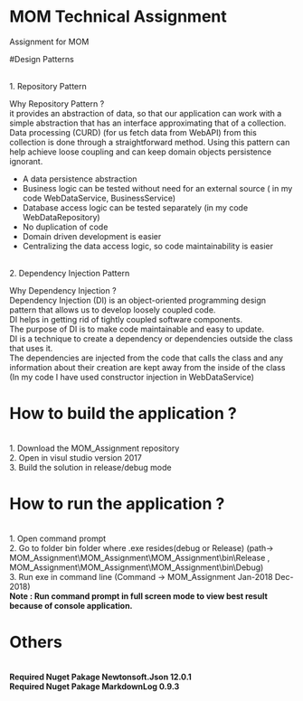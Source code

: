 # MOM Technical Assignment
Assignment for MOM

#Design Patterns

<br />1. Repository Pattern

Why Repository Pattern ?
<br />it provides an abstraction of data, so that our application can work with a simple abstraction that has an interface approximating  that of a collection. Data processing (CURD) (for us fetch data from WebAPI) from this collection is done through a  straightforward method. Using this pattern can help achieve loose coupling and can keep domain objects persistence ignorant.

* A data persistence abstraction
* Business logic can be tested without need for an external source ( in my code WebDataService, BusinessService) 
* Database access logic can be tested separately (in my code WebDataRepository)
* No duplication of code
* Domain driven development is easier
* Centralizing the data access logic, so code maintainability is easier

<br />2. Dependency Injection Pattern

Why Dependency Injection ?
<br />Dependency Injection (DI) is an object-oriented programming design pattern that allows us to develop loosely coupled code.
<br />DI helps in getting rid of tightly coupled software components.
<br />The purpose of DI is to make code maintainable and easy to update.
<br />DI is a technique to create a dependency or dependencies outside the class that uses it. 
<br />The dependencies are injected from the code that calls the class and any information about their creation are kept away from the inside of the class
<br /> (In my code I have used constructor injection in WebDataService)

# How to build the application ?
<br />1. Download the MOM_Assignment repository
<br />2. Open in visul studio version 2017
<br />3. Build the solution in release/debug mode

# How to run the application ?
<br />1. Open command prompt
<br />2. Go to folder bin folder where .exe resides(debug or Release)  (path-> MOM_Assignment\MOM_Assignment\MOM_Assignment\bin\Release , MOM_Assignment\MOM_Assignment\MOM_Assignment\bin\Debug)
<br />3. Run exe in command line (Command -> MOM_Assignment Jan-2018 Dec-2018)
<br /> <b> Note : Run command prompt in full screen mode to view best result because of console application. 

# Others
<br /> Required Nuget Pakage Newtonsoft.Json 12.0.1
<br /> Required Nuget Pakage MarkdownLog 0.9.3
